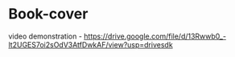 # Book-cover
video demonstration - https://drive.google.com/file/d/13Rwwb0_-lt2UGES7oi2sOdV3AtfDwkAF/view?usp=drivesdk
